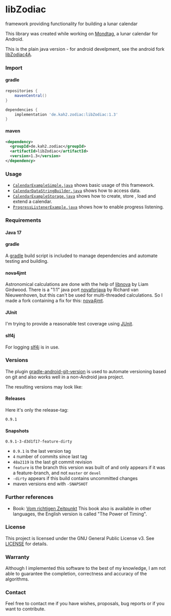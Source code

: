# libZodiac
framework providing functionality for building a lunar calendar

This library was created while working on [Mondtag](https://github.com/kahles/mondtag), a lunar calendar for Android.

This is the plain java version - for android develpment, see the android fork [libZodiac4A](https://github.com/kahles/libZodiac4A).

### Import
#### gradle
```groovy
repositories {
    mavenCentral()
}

dependencies {
    implementation 'de.kah2.zodiac:libZodiac:1.3'
}
```

#### maven
```xml
<dependency>
  <groupId>de.kah2.zodiac</groupId>
  <artifactId>libZodiac</artifactId>
  <version>1.3</version>
</dependency>
```
### Usage
- [`CalendarExampleSimple.java`](src/test/java/de/kah2/zodiac/libZodiac/example/CalendarExampleSimple.java) shows basic usage of this framework.
- [`CalendarDataStringBuilder.java`](src/test/java/de/kah2/zodiac/libZodiac/example/CalendarDataStringBuilder.java) shows how to access data. 
- [`CalendarExampleStorage.java`](src/test/java/de/kah2/zodiac/libZodiac/example/CalendarExampleStorage.java) shows how to create, store , load and
extend a calendar.
- [`ProgressListenerExample.java`](src/test/java/de/kah2/zodiac/libZodiac/example/ProgressListenerExample.java) shows how to enable progress 
listening.


### Requirements

#### Java 17

#### gradle
A [gradle](https://gradle.org) build script is included to manage dependencies and automate testing and building. 

#### nova4jmt
Astronomical calculations are done with the help of [libnova](http://libnova.sourceforge.net/) by Liam Girdwood.
There is a "1:1" java port [novaforjava](http://novaforjava.sourceforge.net/) by Richard van Nieuwenhoven, but this can't be used for 
multi-threaded calculations.
So I made a fork containing a fix for this: [nova4jmt](https://github.com/kahles/nova4jmt).

#### JUnit
I'm trying to provide a reasonable test coverage using [JUnit](http://junit.org).

#### slf4j
For logging [slf4j](http://www.slf4j.org/) is in use.

### Versions
The plugin [gradle-android-git-version](https://github.com/gladed/gradle-android-git-version) is used to automate versioning based on git 
and also works well in a non-Android java project.

The resulting versions may look like:
#### Releases ####
Here it's only the release-tag:
```
0.9.1
```
#### Snapshots #### 
```
0.9.1-3-d3d1f17-feature-dirty
```
* `0.9.1` is the last version tag
* `4` number of commits since last tag
* `48a2119` is the last git commit revision
* `feature` is the branch this version was built of and only appears if it was a feature-branch, and not `master` or `devel`
* `-dirty` appears if this build contains uncommitted changes
* maven versions end with `-SNAPSHOT`

### Further references
- Book: [Vom richtigen Zeitpunkt](http://www.paungger-poppe.com/index.php/de/publikationen/unsere-buecher/vom-richtigen-zeitpunkt) This book
also is available in other languages, the English version is called "The Power of Timing".

### License
This project is licensed under the GNU General Public License v3. See [LICENSE](LICENSE) for details.

### Warranty
Although I implemented this software to the best of my knowledge, I am not able to guarantee the completion, correctness and accuracy of the
algorithms.

### Contact
Feel free to contact me if you have wishes, proposals, bug reports or if you want to contribute.
